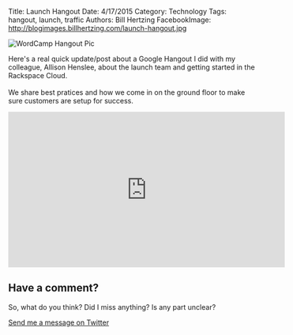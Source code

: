 Title: Launch Hangout
Date: 4/17/2015
Category: Technology
Tags: hangout, launch, traffic
Authors: Bill Hertzing
FacebookImage: http://blogimages.billhertzing.com/launch-hangout.jpg

![WordCamp Hangout Pic](http://blogimages.billhertzing.com/launch-hangout.jpg)

Here's a real quick update/post about a Google Hangout I did with my colleague, Allison Henslee, about the launch team and getting started in the Rackspace Cloud.  
<br>
We share best pratices and how we come in on the ground floor to make sure customers are setup for success.

<iframe width="560" height="315" src="https://www.youtube.com/embed/hFdrj0Gair0" frameborder="0" allowfullscreen></iframe>

## Have a comment? ##
So, what do you think? Did I miss anything?  Is any part unclear?

[Send me a message on Twitter](https://twitter.com/BillHertzing)


